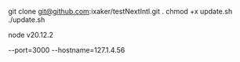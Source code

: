 git clone git@github.com:ixaker/testNextIntl.git . chmod +x update.sh ./update.sh

node v20.12.2

--port=3000 --hostname=127.1.4.56




